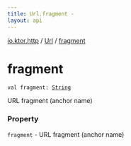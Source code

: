 ```yaml
---
title: Url.fragment - 
layout: api
---
```


<div class='api-docs-breadcrumbs'><a href="../index.html">io.ktor.http</a> / <a href="index.html">Url</a> / <a href="./fragment.html">fragment</a></div>

# fragment

<div class="signature"><code><span class="keyword">val </span><span class="identifier">fragment</span><span class="symbol">: </span><a href="https://kotlinlang.org/api/latest/jvm/stdlib/kotlin/-string/index.html"><span class="identifier">String</span></a></code></div>

URL fragment (anchor name)

### Property

<code>fragment</code> - URL fragment (anchor name)